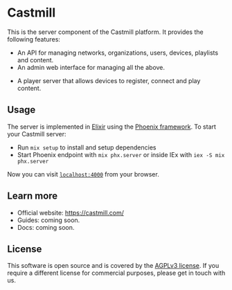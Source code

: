 # Castmill

This is the server component of the Castmill platform. It provides the following features:
* An API for managing networks, organizations, users, devices, playlists and content.
* An admin web interface for managing all the above.
- A player server that allows devices to register, connect and play content.

## Usage

The server is implemented in [Elixir](https://elixir-lang.org/) using the [Phoenix framework](https://www.phoenixframework.org/). To start your Castmill server:

  * Run `mix setup` to install and setup dependencies
  * Start Phoenix endpoint with `mix phx.server` or inside IEx with `iex -S mix phx.server`

Now you can visit [`localhost:4000`](http://localhost:4000) from your browser.

## Learn more

  * Official website: https://castmill.com/
  * Guides: coming soon.
  * Docs: coming soon.

## License

This software is open source and is covered by the [AGPLv3 license](./LICENSE.md). If you require a different license for commercial
purposes, please get in touch with us.
